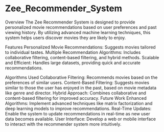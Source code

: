 # Zee_Recommender_System

Overview
The Zee  Recommender System is designed to provide personalized movie recommendations based on user preferences and past viewing history. By utilizing advanced machine learning techniques, this system helps users discover movies they are likely to enjoy.

Features
Personalized Movie Recommendations: Suggests movies tailored to individual tastes.
Multiple Recommendation Algorithms: Includes collaborative filtering, content-based filtering, and hybrid methods.
Scalable and Efficient: Handles large datasets, providing quick and accurate recommendations.
 
Algorithms Used
Collaborative Filtering: Recommends movies based on the preferences of similar users.
Content-Based Filtering: Suggests movies similar to those the user has enjoyed in the past, based on movie metadata like genre and director.
Hybrid Approach: Combines collaborative and content-based filtering for improved accuracy.
Future Work
Enhanced Algorithms: Implement advanced techniques like matrix factorization and deep learning models to improve recommendations.
Real-Time Updates: Enable the system to update recommendations in real-time as new user data becomes available.
User Interface: Develop a web or mobile interface to interact with the recommender system more intuitively.
